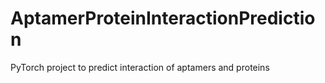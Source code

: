 # AptamerProteinInteractionPrediction

PyTorch project to predict interaction of aptamers and proteins

